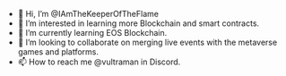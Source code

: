 - 👋 Hi, I’m @IAmTheKeeperOfTheFlame
- 👀 I’m interested in learning more Blockchain and smart contracts.
- 🌱 I’m currently learning EOS Blockchain.
- 💞️ I’m looking to collaborate on merging live events with the metaverse games and platforms.
- 📫 How to reach me @vultraman in Discord.

<!---
IAmTheKeeperOfTheFlame/IAmTheKeeperOfTheFlame is a ✨ special ✨ repository because its `README.md` (this file) appears on your GitHub profile.
You can click the Preview link to take a look at your changes.
--->
